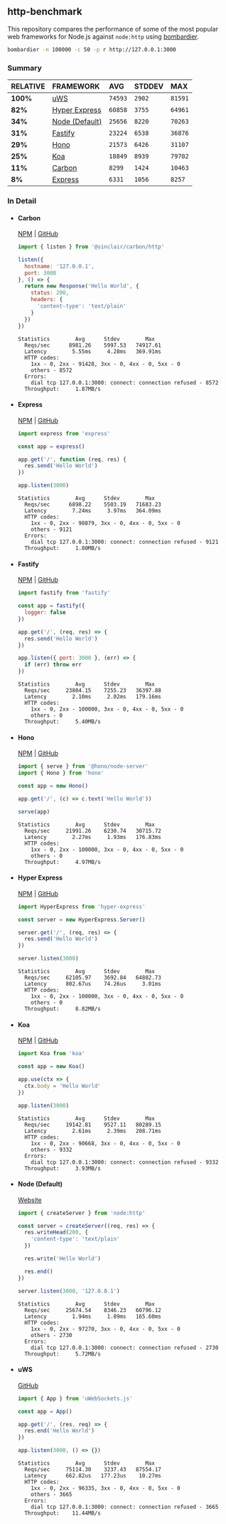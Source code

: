 ## http-benchmark

This repository compares the performance of some of the most popular web frameworks for Node.js against `node:http` using [bombardier](https://github.com/codesenberg/bombardier).

```bash
bombardier -n 100000 -c 50 -p r http://127.0.0.1:3000
```

### Summary

| RELATIVE | FRAMEWORK | AVG | STDDEV | MAX |
| :--- | :--- | :--- | :--- | :--- |
| **100%** | [uWS](#uws) | `74593` | `2902` | `81591` |
| **82%** | [Hyper Express](#hyper-express) | `60858` | `3755` | `64961` |
| **34%** | [Node (Default)](#node-default) | `25656` | `8220` | `70263` |
| **31%** | [Fastify](#fastify) | `23224` | `6538` | `36876` |
| **29%** | [Hono](#hono) | `21573` | `6426` | `31107` |
| **25%** | [Koa](#koa) | `18849` | `8939` | `79702` |
| **11%** | [Carbon](#carbon) | `8299` | `1424` | `10463` |
| **8%** | [Express](#express) | `6331` | `1056` | `8257` |


### In Detail

- #### Carbon
  [NPM](https://npmjs.com/@sinclair/carbon) | [GitHub](https://github.com/sinclairzx81/carbon)
  ```js
  import { listen } from '@sinclair/carbon/http'

  listen({
    hostname: '127.0.0.1',
    port: 3000
  }, () => {
    return new Response('Hello World', {
      status: 200,
      headers: {
        'content-type': 'text/plain'
      }
    })
  })
  ```

  ```
  Statistics        Avg      Stdev        Max
    Reqs/sec      8981.26    5997.53   74917.61
    Latency        5.55ms     4.28ms   369.91ms
    HTTP codes:
      1xx - 0, 2xx - 91428, 3xx - 0, 4xx - 0, 5xx - 0
      others - 8572
    Errors:
      dial tcp 127.0.0.1:3000: connect: connection refused - 8572
    Throughput:     1.87MB/s
  ```

- #### Express
  [NPM](https://npmjs.com/express) | [GitHub](https://github.com/expressjs/express)
  ```js
  import express from 'express'

  const app = express()

  app.get('/', function (req, res) {
    res.send('Hello World')
  })

  app.listen(3000)
  ```

  ```
  Statistics        Avg      Stdev        Max
    Reqs/sec      6898.22    5503.19   71683.23
    Latency        7.24ms     3.97ms   364.09ms
    HTTP codes:
      1xx - 0, 2xx - 90879, 3xx - 0, 4xx - 0, 5xx - 0
      others - 9121
    Errors:
      dial tcp 127.0.0.1:3000: connect: connection refused - 9121
    Throughput:     1.80MB/s
  ```

- #### Fastify
  [NPM](https://npmjs.com/fastify) | [GitHub](https://github.com/fastify/fastify)
  ```js
  import fastify from 'fastify'

  const app = fastify({
    logger: false
  })

  app.get('/', (req, res) => {
    res.send('Hello World')
  })

  app.listen({ port: 3000 }, (err) => {
    if (err) throw err
  })
  ```

  ```
  Statistics        Avg      Stdev        Max
    Reqs/sec     23804.15    7255.23   36397.88
    Latency        2.10ms     2.02ms   179.16ms
    HTTP codes:
      1xx - 0, 2xx - 100000, 3xx - 0, 4xx - 0, 5xx - 0
      others - 0
    Throughput:     5.40MB/s
  ```

- #### Hono
  [NPM](https://npmjs.com/hono) | [GitHub](https://github.com/honojs/hono)
  ```js
  import { serve } from '@hono/node-server'
  import { Hono } from 'hono'

  const app = new Hono()

  app.get('/', (c) => c.text('Hello World'))

  serve(app)
  ```

  ```
  Statistics        Avg      Stdev        Max
    Reqs/sec     21991.26    6230.74   30715.72
    Latency        2.27ms     1.93ms   176.83ms
    HTTP codes:
      1xx - 0, 2xx - 100000, 3xx - 0, 4xx - 0, 5xx - 0
      others - 0
    Throughput:     4.97MB/s
  ```

- #### Hyper Express
  [NPM](https://npmjs.com/hyper-express) | [GitHub](https://github.com/kartikk221/hyper-express)
  ```js
  import HyperExpress from 'hyper-express'

  const server = new HyperExpress.Server()

  server.get('/', (req, res) => {
    res.send('Hello World')
  })

  server.listen(3000)
  ```

  ```
  Statistics        Avg      Stdev        Max
    Reqs/sec     62105.97    3692.84   64882.73
    Latency      802.67us    74.26us     3.01ms
    HTTP codes:
      1xx - 0, 2xx - 100000, 3xx - 0, 4xx - 0, 5xx - 0
      others - 0
    Throughput:     8.82MB/s
  ```

- #### Koa
  [NPM](https://npmjs.com/koa) | [GitHub](https://github.com/koajs/koa)
  ```js
  import Koa from 'koa'

  const app = new Koa()

  app.use(ctx => {
    ctx.body = 'Hello World'
  })

  app.listen(3000)
  ```

  ```
  Statistics        Avg      Stdev        Max
    Reqs/sec     19142.81    9527.11   80289.15
    Latency        2.61ms     2.39ms   208.71ms
    HTTP codes:
      1xx - 0, 2xx - 90668, 3xx - 0, 4xx - 0, 5xx - 0
      others - 9332
    Errors:
      dial tcp 127.0.0.1:3000: connect: connection refused - 9332
    Throughput:     3.93MB/s
  ```

- #### Node (Default)
  [Website](https://nodejs.org/api/http.html)
  ```js
  import { createServer } from 'node:http'

  const server = createServer((req, res) => {
    res.writeHead(200, {
      'content-type': 'text/plain'
    })

    res.write('Hello World')

    res.end()
  })

  server.listen(3000, '127.0.0.1')
  ```

  ```
  Statistics        Avg      Stdev        Max
    Reqs/sec     25674.54    8346.23   60796.12
    Latency        1.94ms     1.89ms   165.60ms
    HTTP codes:
      1xx - 0, 2xx - 97270, 3xx - 0, 4xx - 0, 5xx - 0
      others - 2730
    Errors:
      dial tcp 127.0.0.1:3000: connect: connection refused - 2730
    Throughput:     5.72MB/s
  ```

- #### uWS
  [GitHub](https://github.com/uNetworking/uWebSockets.js)
  ```js
  import { App } from 'uWebSockets.js'

  const app = App()

  app.get('/', (res, req) => {
    res.end('Hello World')
  })

  app.listen(3000, () => {})
  ```

  ```
  Statistics        Avg      Stdev        Max
    Reqs/sec     75114.30    3237.43   87554.17
    Latency      662.82us   177.23us    10.27ms
    HTTP codes:
      1xx - 0, 2xx - 96335, 3xx - 0, 4xx - 0, 5xx - 0
      others - 3665
    Errors:
      dial tcp 127.0.0.1:3000: connect: connection refused - 3665
    Throughput:    11.44MB/s
  ```


